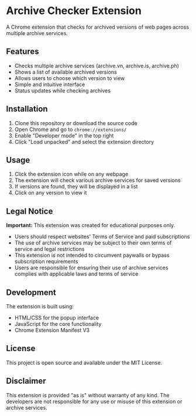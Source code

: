 # Archive Checker Extension

A Chrome extension that checks for archived versions of web pages across multiple archive services.

## Features

- Checks multiple archive services (archive.vn, archive.is, archive.ph)
- Shows a list of available archived versions
- Allows users to choose which version to view
- Simple and intuitive interface
- Status updates while checking archives

## Installation

1. Clone this repository or download the source code
2. Open Chrome and go to `chrome://extensions/`
3. Enable "Developer mode" in the top right
4. Click "Load unpacked" and select the extension directory

## Usage

1. Click the extension icon while on any webpage
2. The extension will check various archive services for saved versions
3. If versions are found, they will be displayed in a list
4. Click on any version to view it

## Legal Notice

**Important:** This extension was created for educational purposes only.

- Users should respect websites' Terms of Service and paid subscriptions
- The use of archive services may be subject to their own terms of service and legal restrictions
- This extension is not intended to circumvent paywalls or bypass subscription requirements
- Users are responsible for ensuring their use of archive services complies with applicable laws and terms of service

## Development

The extension is built using:
- HTML/CSS for the popup interface
- JavaScript for the core functionality
- Chrome Extension Manifest V3

## License

This project is open source and available under the MIT License.

## Disclaimer

This extension is provided "as is" without warranty of any kind. The developers are not responsible for any use or misuse of this extension or archive services. 